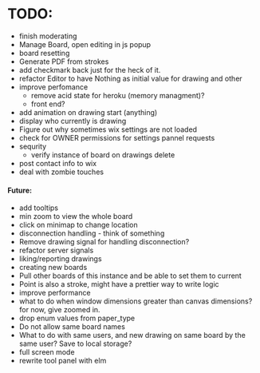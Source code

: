 # TODO:

- finish moderating
- Manage Board, open editing in js popup
- board resetting
- Generate PDF from strokes
- add checkmark back just for the heck of it.
- refactor Editor to have Nothing as initial value for drawing and other
- improve perfomance
    + remove acid state for heroku (memory managment)?
    + front end?
- add animation on drawing start (anything)
- display who currently is drawing
- Figure out why sometimes wix settings are not loaded
- check for OWNER permissions for settings pannel requests
- sequrity
    + verify instance of board on drawings delete
- post contact info to wix
- deal with zombie touches

#### Future:
- add tooltips
- min zoom to view the whole board
- click on minimap to change location
- disconnection handling - think of something
- Remove drawing signal for handling disconnection?
- refactor server signals
- liking/reporting drawings
- creating new boards
- Pull other boards of this instance and be able to set them to current
- Point is also a stroke, might have a prettier way to write logic
- improve performance
- what to do when window dimensions greater than canvas dimensions? for now, give zoomed in.
- drop enum values from paper_type
- Do not allow same board names
- What to do with same users, and new drawing on same board by the same user? Save to local storage?
- full screen mode
- rewrite tool panel with elm